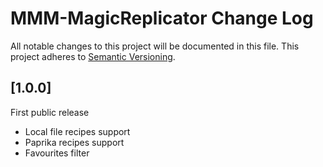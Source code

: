 # MMM-MagicReplicator Change Log
All notable changes to this project will be documented in this file.
This project adheres to [Semantic Versioning](http://semver.org/).


## [1.0.0] 

First public release
- Local file recipes support
- Paprika recipes support
- Favourites filter

